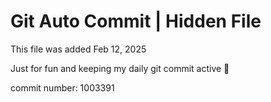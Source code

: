 # Git Auto Commit | Hidden File

This file was added Feb 12, 2025

Just for fun and keeping my daily git commit active 🤪

commit number: 1003391

